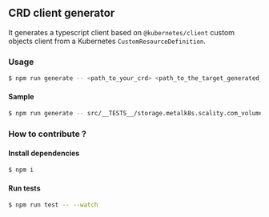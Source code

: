 ## CRD client generator

It generates a typescript client based on `@kubernetes/client` custom objects client from a Kubernetes `CustomResourceDefinition`.

### Usage

```bash
$ npm run generate -- <path_to_your_crd> <path_to_the_target_generated_js_file> [optional_type_prefix]
```

#### Sample

```bash
$ npm run generate -- src/__TESTS__/storage.metalk8s.scality.com_volumes.yaml sample/GeneratedClient.js Metalk8s
```

### How to contribute ?

#### Install dependencies

```bash
$ npm i
```

#### Run tests

```bash
$ npm run test -- --watch
```
